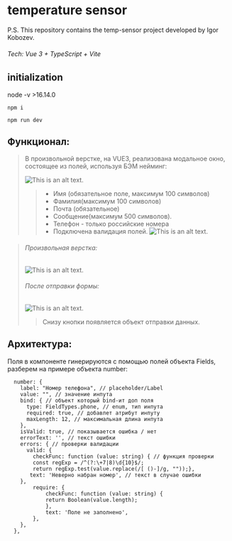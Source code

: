 # temperature sensor

P.S. This repository contains the temp-sensor project developed by Igor Kobozev.

###### Tech: Vue 3 + TypeScript + Vite

## initialization
 node -v >16.14.0
```
npm i
```
```
npm run dev
```

## Функционал:
> В произвольной верстке, на VUE3, реализована модальное окно, состоящее из полей, используя БЭМ нейминг:
>
>![This is an alt text.]( ./src/assets/img/readMe/form.png"/")
>
>> * Имя (обязательное поле, максимум 100 символов)
>> * Фамилия(максимум 100 символов)
>> * Почта (обязательное) 
>> * Сообщение(максимум 500 символов).
>> * Телефон - только российские номера
>> * Подключена валидация полей.
>>![This is an alt text.]( ./src/assets/img/readMe/form.png"/")

>###### Произвольная верстка:
>![This is an alt text.](./src/assets/img/readMe/verstka.png"/edit")
>
>###### После отправки формы:
>![This is an alt text.](./src/assets/img/readMe/send.png"/edit")
>
>> Снизу кнопки появляется объект отправки данных.

## Архитектура:
Поля в компоненте гинерируются с помощью полей объекта Fields, разберем на примере объекта number:
```
  number: {
    label: "Номер телефона", // placeholder/Label
    value: "", // значение инпута
    bind: { // объект который bind-ит доп поля
      type: FieldTypes.phone, // enum, тип инпута
      required: true, // добавлет атрибут инпуту
      maxLength: 12, // максимальная длина инпута
    },
    isValid: true, // показывается ошибка / нет
    errorText: '', // текст ошибки
    errors: { // проверки валидации
      valid: {
        checkFunc: function (value: string) { // функция проверки
        const regExp = /^(?:\+7|8)\d{10}$/;
        return regExp.test(value.replace(/[ ()-]/g, ""));},
       text: 'Неверно набран номер', // текст в случае ошибки
    },
		require: {
			checkFunc: function (value: string) {
			return Boolean(value.length);
			},
			text: 'Поле не заполнено',
		},
    },
  },
```